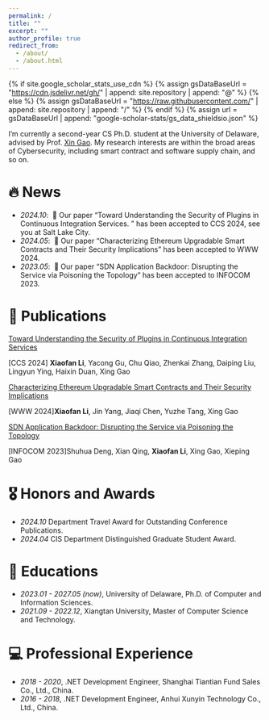 ```yaml
---
permalink: /
title: ""
excerpt: ""
author_profile: true
redirect_from: 
  - /about/
  - /about.html
---
```


{% if site.google_scholar_stats_use_cdn %}
{% assign gsDataBaseUrl = "https://cdn.jsdelivr.net/gh/" | append: site.repository | append: "@" %}
{% else %}
{% assign gsDataBaseUrl = "https://raw.githubusercontent.com/" | append: site.repository | append: "/" %}
{% endif %}
{% assign url = gsDataBaseUrl | append: "google-scholar-stats/gs_data_shieldsio.json" %}

<span class='anchor' id='about-me'></span>

I’m currently a second-year CS Ph.D. student at the University of Delaware, advised by Prof. [Xin Gao](https://xgao-work.github.io/). My research interests are within the broad areas of Cybersecurity, including smart contract and software supply chain, and so on.


# 🔥 News
- *2024.10*: &nbsp;🎉 Our paper “Toward Understanding the Security of Plugins in Continuous Integration Services. ” has been accepted to CCS 2024, see you at Salt Lake City.
- *2024.05*: &nbsp;🎉 Our paper “Characterizing Ethereum Upgradable Smart Contracts and Their Security Implications” has been accepted to WWW 2024.
- *2023.05*: &nbsp;🎉 Our paper “SDN Application Backdoor: Disrupting the Service via Poisoning the Topology” has been accepted to INFOCOM 2023.

# 📝 Publications 

<div class='paper-box'>

<!-- <div class='paper-box-image'><div><div class="badge">CCS 2024</div><img src='images/papers/USCDetector.png' alt="sym" width="100%"></div></div> -->
<div class='paper-box-text' markdown="1">

[Toward Understanding the Security of Plugins in Continuous Integration Services]()

\[CCS 2024\] **Xiaofan Li**, Yacong Gu, Chu Qiao, Zhenkai Zhang, Daiping Liu, Lingyun Ying, Haixin Duan, Xing Gao

<!-- </div> -->
</div>

<!-- <div class='paper-box-image'><div><div class="badge">WWW 2024</div><img src='images/papers/USCDetector.png' alt="sym" width="100%"></div></div> -->
<div class='paper-box-text' markdown="1">

[Characterizing Ethereum Upgradable Smart Contracts and Their Security Implications](https://dl.acm.org/doi/pdf/10.1145/3589334.3645640)

\[WWW 2024\]**Xiaofan Li**, Jin Yang, Jiaqi Chen, Yuzhe Tang, Xing Gao

<!-- </div> -->
</div>

<!-- <div class='paper-box-image'><div><div class="badge">INFOCOM 2023</div><img src='images/papers/SDN.png' alt="sym" width="100%"></div></div> -->
<div class='paper-box-text' markdown="1">

[SDN Application Backdoor: Disrupting the Service via Poisoning the Topology](https://ieeexplore.ieee.org/iel7/10228851/10228852/10229058.pdf)

\[INFOCOM 2023\]Shuhua Deng, Xian Qing, **Xiaofan Li**, Xing Gao, Xieping Gao

<!-- [**Project**](https://scholar.google.com/citations?view_op=view_citation&hl=zh-CN&user=DhtAFkwAAAAJ&citation_for_view=DhtAFkwAAAAJ:ALROH1vI_8AC) <strong><span class='show_paper_citations' data='DhtAFkwAAAAJ:ALROH1vI_8AC'></span></strong> -->
 
<!-- </div> -->
</div>

<!-- - [Lorem ipsum dolor sit amet, consectetur adipiscing elit. Vivamus ornare aliquet ipsum, ac tempus justo dapibus sit amet](https://github.com), A, B, C, **CVPR 2020** -->

# 🎖 Honors and Awards
- *2024.10* Department Travel Award for Outstanding Conference Publications.
- *2024.04* CIS Department Distinguished Graduate Student Award. 

# 📖 Educations
- *2023.01 - 2027.05 (now)*, University of Delaware, Ph.D. of Computer and Information Sciences. 
- *2021.09 - 2022.12*, Xiangtan University, Master of Computer Science and Technology. 

<!-- # 💬 Invited Talks
- *2021.06*, Lorem ipsum dolor sit amet, consectetur adipiscing elit. Vivamus ornare aliquet ipsum, ac tempus justo dapibus sit amet. 
- *2021.03*, Lorem ipsum dolor sit amet, consectetur adipiscing elit. Vivamus ornare aliquet ipsum, ac tempus justo dapibus sit amet.  \| [\[video\]](https://github.com/) -->

# 💻 Professional Experience
- *2018 - 2020*, .NET Development Engineer, Shanghai Tiantian Fund Sales Co., Ltd., China.
- *2016 - 2018*, .NET Development Engineer, Anhui Xunyin Technology Co., Ltd., China.